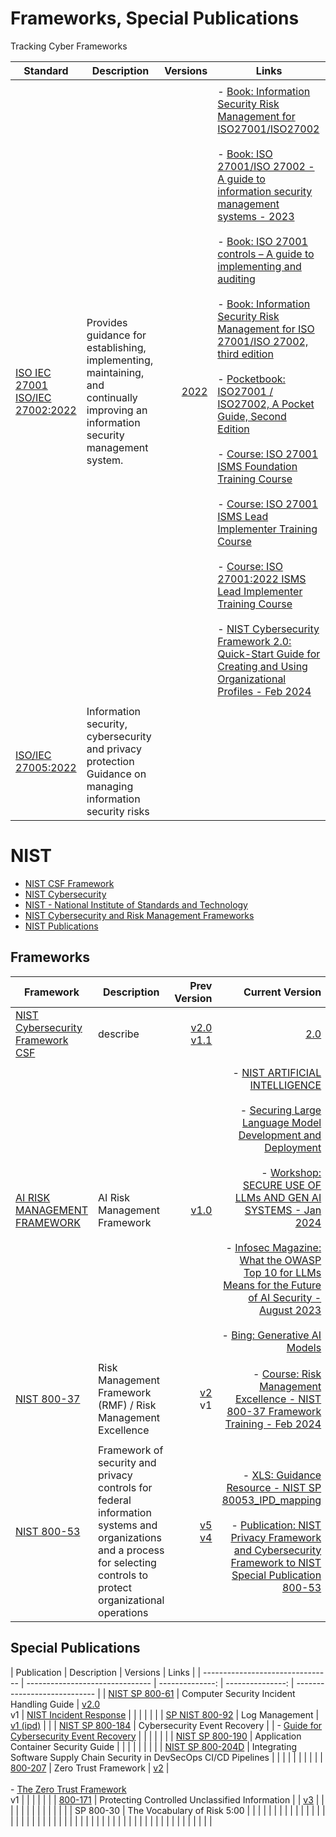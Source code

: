 # Frameworks, Special Publications
Tracking Cyber Frameworks


| Standard | Description | Versions | Links |
| -------------------------------- | ------------------------------- | ---------------: | ---------------------------- |
|                                  |                                 |                  |                              |
| [ISO IEC 27001](https://www.iso.org/standard/27001) <br>[ISO/IEC 27002:2022](https://www.iso.org/standard/75652.html) | Provides guidance for establishing, implementing, maintaining, and continually improving an information security management system. | [2022](https://www.iso.org/standard/27001) | - [Book: Information Security Risk Management for ISO27001/ISO27002](https://learning.oreilly.com/library/view/information-security-risk/9781849281492/) <br><br>- [Book: ISO 27001/ISO 27002 - A guide to information security management systems - 2023](https://learning.oreilly.com/library/view/iso-27001-iso-27002/9781787784956/) <br><br>- [Book: ISO 27001 controls – A guide to implementing and auditing](https://learning.oreilly.com/library/view/iso-27001-controls/9781787781467/) <br><br>- [Book: Information Security Risk Management for ISO 27001/ISO 27002, third edition](https://learning.oreilly.com/library/view/information-security-risk/9781787781382/) <br><br>- [Pocketbook: ISO27001 / ISO27002, A Pocket Guide, Second Edition](https://learning.oreilly.com/library/view/iso27001-iso27002/9781849285230/) <br><br>- [Course: ISO 27001 ISMS Foundation Training Course](https://learning.oreilly.com/course/iso-27001-isms/9781787782907/) <br><br>- [Course: ISO 27001 ISMS Lead Implementer Training Course](https://learning.oreilly.com/course/iso-27001-isms/9781787783478/) <br><br>- [Course: ISO 27001:2022 ISMS Lead Implementer Training Course](https://learning.oreilly.com/course/iso-27001-2022-isms/9781787785069/) <br><br>- [NIST Cybersecurity Framework 2.0: Quick-Start Guide for Creating and Using Organizational Profiles - Feb 2024](https://www.nist.gov/publications/nist-cybersecurity-framework-20-quick-start-guide-creating-and-using-organizational) |
|                                  |                                 |                  |                              |
| [ISO/IEC 27005:2022](https://www.iso.org/standard/80585.html) | Information security, cybersecurity and privacy protection <br>Guidance on managing information security risks            |                |        |


# NIST #

- [NIST CSF Framework](https://www.nist.gov/cyberframework/framework)
- [NIST Cybersecurity](https://www.nist.gov/cybersecurity)
- [NIST - National Institute of Standards and Technology](https://csrc.nist.gov/)
- [NIST Cybersecurity and Risk Management Frameworks](https://learning.oreilly.com/course/nist-cybersecurity-and/9781835886502/)
- [NIST Publications](https://www.nist.gov/publications)


## Frameworks ##

| Framework | Description | Prev Version | Current Version | Links |
| -------------------------------- | ------------------------------- | --------------: | ---------------: | ---------------------------- |
| [NIST Cybersecurity Framework CSF](https://www.nist.gov/cyberframework) | describe | [v2.0](https://nvlpubs.nist.gov/nistpubs/CSWP/NIST.CSWP.29.pdf) <br>[v1.1](https://www.nist.gov/cyberframework/csf-11-archive) | [2.0](https://nvlpubs.nist.gov/nistpubs/CSWP/NIST.CSWP.29.pdf) |
|                                  |                                 |                  |                              |
| [AI RISK MANAGEMENT FRAMEWORK](https://www.nist.gov/itl/ai-risk-management-framework) | AI Risk Management Framework | [v1.0](https://nvlpubs.nist.gov/nistpubs/ai/NIST.AI.100-1.pdf) | - [NIST ARTIFICIAL INTELLIGENCE](https://www.nist.gov/artificial-intelligence) <br><br>- [Securing Large Language Model Development and Deployment](https://www.nist.gov/system/files/documents/2024/02/01/NIST-LLMs-Nick-Hamilton.pdf) <br><br>- [Workshop: SECURE USE OF LLMs AND GEN AI SYSTEMS - Jan 2024](https://www.nist.gov/system/files/documents/2024/01/23/David_Beveridge_NIST%20Jan%202024%20workshop%20on%20Secure%20use%20of%20LLM%20%26%20Gen%20AI%20.pdf) <br><br>- [Infosec Magazine: What the OWASP Top 10 for LLMs Means for the Future of AI Security - August 2023](https://www.infosecurity-magazine.com/news-features/owasp-top-10-llm-means-future-ai/) <br><br>- [Bing: Generative AI Models](https://www.bing.com/search?pglt=41&q=generative+ai+models+list&cvid=115863dc23634767ba48f5d05f052c34&gs_lcrp=EgZjaHJvbWUqBggCEAAYQDIGCAAQABhAMgYIARBFGDkyBggCEAAYQDIGCAMQABhAMgYIBBAAGEAyBggFEAAYQDIGCAYQABhAMgYIBxAAGEAyBggIEAAYQNIBCDY3MzhqMGoxqAIAsAIA&FORM=ANNTA1&PC=U531)    |
|                                  |                                 |                  |                              |
| [NIST 800-37](https://www.nist.gov/privacy-framework/nist-sp-800-37) | Risk Management Framework (RMF) / Risk Management Excellence | [v2](https://www.nist.gov/privacy-framework/nist-sp-800-37) <br>v1 | - [Course: Risk Management Excellence - NIST 800-37 Framework Training - Feb 2024](https://learning.oreilly.com/course/risk-management-excellence/9781835880760/)  |
|                                  |                                 |                  |                              |
| [NIST 800-53](https://www.nist.gov/privacy-framework/nist-sp-800-53) | Framework of security and privacy controls for federal information systems and organizations and a process for selecting controls to protect organizational operations | [v5](https://www.nist.gov/privacy-framework/nist-privacy-framework-and-cybersecurity-framework-nist-special-publication-800-53) <br>[v4](https://csrc.nist.gov/pubs/sp/800/53/r4/upd2/final) | - [XLS: Guidance Resource - NIST SP 80053_IPD_mapping](https://view.officeapps.live.com/op/view.aspx?src=https%3A%2F%2Fraw.githubusercontent.com%2Fusnistgov%2FPrivacyFrmwkResources%2Fmaster%2Fresources%2Fz%2520Archive%2FNIST%2520SP%2520800-53%2520Guidance%2FGuidance%2520Resource%2520-%2520NIST%2520SP%252080053_IPD_mapping.xlsx&wdOrigin=BROWSELINK) <br><br>- [Publication: NIST Privacy Framework and Cybersecurity Framework to NIST Special Publication 800-53](https://www.nist.gov/privacy-framework/nist-sp-800-53) |



## Special Publications ##

| Publication | Description | Versions | Links |
| -------------------------------- | ------------------------------- | --------------: | ---------------: | ---------------------------- |
| [NIST SP 800-61](https://www.nist.gov/privacy-framework/nist-sp-800-61) | Computer Security Incident Handling Guide | [v2.0](https://csrc.nist.gov/pubs/sp/800/61/r2/final) <br>v1 | [NIST Incident Response](https://csrc.nist.gov/Topics/Security-and-Privacy/security-programs-and-operations/incident-response) |
|                                  |                                 |                  |                              |
| [SP NIST 800-92](https://csrc.nist.gov/Projects/log-management) | Log Management      | [v1 (ipd)](https://csrc.nist.gov/pubs/sp/800/92/r1/ipd)               |        |
| [NIST SP 800-184](https://csrc.nist.gov/pubs/sp/800/184/final) | Cybersecurity Event Recovery |       | - [Guide for Cybersecurity Event Recovery](https://nvlpubs.nist.gov/nistpubs/SpecialPublications/NIST.SP.800-184.pdf) |
|                                  |                                 |                  |                              |
| [NIST SP 800-190](https://csrc.nist.gov/pubs/sp/800/190/final) | Application Container Security Guide |                |        |
|                                  |                                 |                  |                              |
|  [NIST SP 800-204D](https://csrc.nist.gov/News/2024/nist-publishes-sp-800204d) | Integrating Software Supply Chain Security in DevSecOps CI/CD Pipelines |             |                |        |
|                                  |                                 |                  |                              |
| [800-207](https://www.nist.gov/publications/zero-trust-architecture) | Zero Trust Framework | [v2](https://www.nist.gov/publications/zero-trust-architecture) | <br><br>- [The Zero Trust Framework](https://learning.oreilly.com/course/the-zero-trust/9780138251826/) <br>v1 |
|                                  |                                 |                  |                              |
| [800-171](https://csrc.nist.gov/pubs/sp/800/171/r3/fpd) | Protecting Controlled Unclassified Information | | [v3](https://csrc.nist.gov/pubs/sp/800/171/r3/fpd) |        |
|                                  |                                 |                  |                              |
|  |             |              |               |        |
| SP 800-30  |  The Vocabulary of Risk 5:00           |                |        |
|                                  |                                 |                  |                              |
|                                  |                                 |                  |                              |
|                                  |                                 |                  |                              |
|                                  |                                 |                  |                              |
|                                  |                                 |                  |                              |
|                                  |                                 |                  |                              |
|                                  |                                 |                  |                              |
|                                  |                                 |                  |                              |
|                                  |                                 |                  |                              |
|                                  |                                 |                  |                              |
